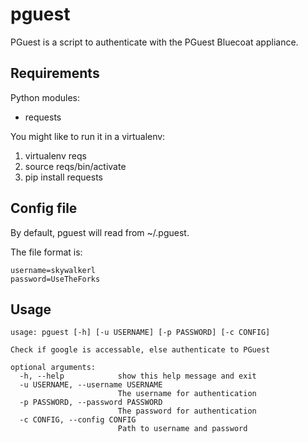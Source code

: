 pguest
======

PGuest is a script to authenticate with the PGuest Bluecoat appliance.

Requirements
-----

Python modules:
- requests

You might like to run it in a virtualenv:

1) virtualenv reqs
2) source reqs/bin/activate
3) pip install requests 

Config file
-----

By default, pguest will read from ~/.pguest.

The file format is:

```
username=skywalkerl
password=UseTheForks
```

Usage
-----

```
usage: pguest [-h] [-u USERNAME] [-p PASSWORD] [-c CONFIG]

Check if google is accessable, else authenticate to PGuest

optional arguments:
  -h, --help            show this help message and exit
  -u USERNAME, --username USERNAME
                        The username for authentication
  -p PASSWORD, --password PASSWORD
                        The password for authentication
  -c CONFIG, --config CONFIG
                        Path to username and password
```
